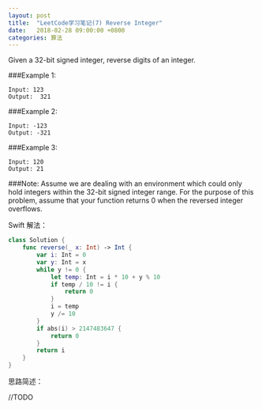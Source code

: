```yaml
---
layout: post
title:  "LeetCode学习笔记(7) Reverse Integer"
date:   2018-02-28 09:00:00 +0800
categories: 算法
---
```


Given a 32-bit signed integer, reverse digits of an integer.

###Example 1:

```
Input: 123
Output:  321
```

###Example 2:

```
Input: -123
Output: -321
```

###Example 3:

```
Input: 120
Output: 21
```

###Note:
Assume we are dealing with an environment which could only hold integers within the 32-bit signed integer range. For the purpose of this problem, assume that your function returns 0 when the reversed integer overflows.

Swift 解法：

```swift
class Solution {
    func reverse(_ x: Int) -> Int {
        var i: Int = 0
        var y: Int = x
        while y != 0 {
            let temp: Int = i * 10 + y % 10
            if temp / 10 != i {
                return 0
            }
            i = temp
            y /= 10
        }
        if abs(i) > 2147483647 {
            return 0
        }
        return i
    }
}
```

思路简述：

//TODO
